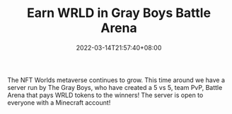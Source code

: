 ﻿---
title: "Earn WRLD in Gray Boys Battle Arena"
date: 2022-03-14T21:57:40+08:00
lastmod: 2022-03-14T16:45:40+08:00
draft: false
authors: ["Kacey"]
description: "The NFT Worlds metaverse continues to grow. This time around we have a server run by The Gray Boys, who have created a 5 vs 5, team PvP, Battle Arena that pays WRLD tokens to the winners! The server is open to everyone with a Minecraft account!"
featuredImage: "earn-wrld-in-gray-boys-battle-arena.jpg"
tags: ["Digital Collectibles","Play to Earn"]
categories: ["news"]
news: ["Digital Collectibles"]
weight: 
lightgallery: true
pinned: false
recommend: false
recommend1: false
---

The NFT Worlds metaverse continues to grow. This time around we have a server run by The Gray Boys, who have created a 5 vs 5, team PvP, Battle Arena that pays WRLD tokens to the winners! The server is open to everyone with a Minecraft account!

<!--more-->

